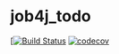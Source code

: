 # job4j_todo
[[![Build Status](https://app.travis-ci.com/EvgenyShestakov/job4j_hibernate.svg?branch=master)](https://app.travis-ci.com/EvgenyShestakov/job4j_hibernate)
[![codecov](https://codecov.io/gh/EvgenyShestakov/job4j_hibernate/branch/master/graph/badge.svg?token=7B9WLD1XNK)](https://codecov.io/gh/EvgenyShestakov/job4j_hibernate)
